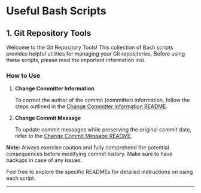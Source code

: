 # Useful Bash Scripts

## 1. Git Repository Tools

Welcome to the Git Repository Tools! This collection of Bash scripts provides helpful utilities for managing your Git repositories. Before using these scripts, please read the important information insi.

### How to Use

1. **Change Committer Information**

    To correct the author of the commit (committer) information, follow the steps outlined in the [Change Committer Information README](./wrong-commiter-fix/readme.md).

2. **Change Commit Message**

    To update commit messages while preserving the original commit date, refer to the [Change Commit Message README](./commit-msg-rewriter/readme.md).

**Note:** Always exercise caution and fully comprehend the potential consequences before modifying commit history. Make sure to have backups in case of any issues.

Feel free to explore the specific READMEs for detailed instructions on using each script.

---
